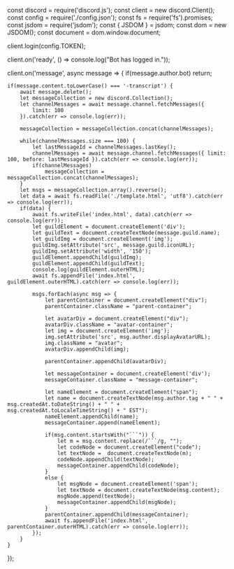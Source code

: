 const discord = require('discord.js');
const client = new discord.Client();
const config = require('./config.json');
const fs = require('fs').promises;
const jsdom = require('jsdom');
const { JSDOM } = jsdom;
const dom = new JSDOM();
const document = dom.window.document;

client.login(config.TOKEN);

client.on('ready', () => console.log("Bot has logged in."));

client.on('message', async message => {
    if(message.author.bot) return;

    if(message.content.toLowerCase() === '-transcript') {
        await message.delete();
        let messageCollection = new discord.Collection();
        let channelMessages = await message.channel.fetchMessages({
            limit: 100
        }).catch(err => console.log(err));

        messageCollection = messageCollection.concat(channelMessages);

        while(channelMessages.size === 100) {
            let lastMessageId = channelMessages.lastKey();
            channelMessages = await message.channel.fetchMessages({ limit: 100, before: lastMessageId }).catch(err => console.log(err));
            if(channelMessages)
                messageCollection = messageCollection.concat(channelMessages);
        }
        let msgs = messageCollection.array().reverse();
        let data = await fs.readFile('./template.html', 'utf8').catch(err => console.log(err));
        if(data) {
            await fs.writeFile('index.html', data).catch(err => console.log(err));
            let guildElement = document.createElement('div');
            let guildText = document.createTextNode(message.guild.name);
            let guildImg = document.createElement('img');
            guildImg.setAttribute('src', message.guild.iconURL);
            guildImg.setAttribute('width', '150');
            guildElement.appendChild(guildImg);
            guildElement.appendChild(guildText);
            console.log(guildElement.outerHTML);
            await fs.appendFile('index.html', guildElement.outerHTML).catch(err => console.log(err));

            msgs.forEach(async msg => {
                let parentContainer = document.createElement("div");
                parentContainer.className = "parent-container";

                let avatarDiv = document.createElement("div");
                avatarDiv.className = "avatar-container";
                let img = document.createElement('img');
                img.setAttribute('src', msg.author.displayAvatarURL);
                img.className = "avatar";
                avatarDiv.appendChild(img);

                parentContainer.appendChild(avatarDiv);

                let messageContainer = document.createElement('div');
                messageContainer.className = "message-container";

                let nameElement = document.createElement("span");
                let name = document.createTextNode(msg.author.tag + " " + msg.createdAt.toDateString() + " " + msg.createdAt.toLocaleTimeString() + " EST");
                nameElement.appendChild(name);
                messageContainer.append(nameElement);

                if(msg.content.startsWith("```")) {
                    let m = msg.content.replace(/```/g, "");
                    let codeNode = document.createElement("code");
                    let textNode =  document.createTextNode(m);
                    codeNode.appendChild(textNode);
                    messageContainer.appendChild(codeNode);
                }
                else {
                    let msgNode = document.createElement('span');
                    let textNode = document.createTextNode(msg.content);
                    msgNode.append(textNode);
                    messageContainer.appendChild(msgNode);
                }
                parentContainer.appendChild(messageContainer);
                await fs.appendFile('index.html', parentContainer.outerHTML).catch(err => console.log(err));
            });
        }
    }
});
